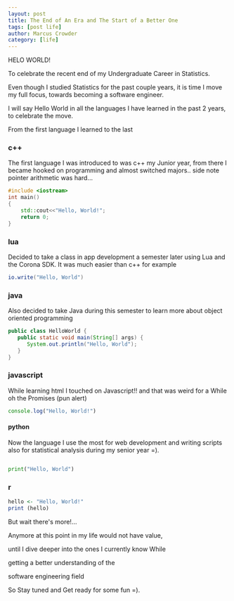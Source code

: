 ```yaml
---
layout: post
title: The End of An Era and The Start of a Better One
tags: [post life]
author: Marcus Crowder
category: [life]
---
```


HELO WORLD!

To celebrate the recent end of my Undergraduate Career in Statistics.

Even though I studied Statistics for the past couple years,
it is time I move my full focus,
towards becoming a software engineer.

I will say Hello World in all the languages I have learned in the past 2 years,
to celebrate the move.

From the first language I learned to the last

### c++
The first language I was introduced to was c++ my Junior year,
from there I became hooked on programming and almost switched majors..
side note pointer arithmetic was hard...

```c++
#include <iostream>
int main()
{
    std::cout<<"Hello, World!";
    return 0;
}
```

### lua
Decided to take a class in app development a semester later using Lua
and the Corona SDK. It was much easier than c++ for example

```lua
io.write("Hello, World")
```

### java
Also decided to take Java during this semester to learn more about object
oriented programming

```java
public class HelloWorld {
   public static void main(String[] args) {
      System.out.println("Hello, World");
   }
}   
```

### javascript
While learning html I touched on Javascript!! and that was weird for a While
oh the Promises (pun alert)

```javascript
console.log("Hello, World!")
```

#### python
Now the language I use the most for web development and writing scripts also
for statistical analysis during my senior year =).

```python

print("Hello, World")
```

### r
```r
hello <- "Hello, World!"
print (hello)
```

But wait there's more!...

Anymore at this point in my life would not have value,

until I dive deeper into the ones I currently know While

getting a better understanding of the

software engineering field

So Stay tuned and Get ready for some fun =).
